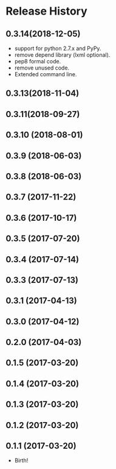 Release History
===============

0.3.14(2018-12-05)
------------------

- support for python 2.7.x and PyPy.
- remove depend library (lxml optional).
- pep8 formal code.
- remove unused code.
- Extended command line.

0.3.13(2018-11-04)
------------------

0.3.11(2018-09-27)
------------------

0.3.10 (2018-08-01)
------------------

0.3.9 (2018-06-03)
------------------

0.3.8 (2018-06-03)
------------------

0.3.7 (2017-11-22)
------------------

0.3.6 (2017-10-17)
------------------

0.3.5 (2017-07-20)
------------------

0.3.4 (2017-07-14)
------------------

0.3.3 (2017-07-13)
------------------

0.3.1 (2017-04-13)
------------------

0.3.0 (2017-04-12)
------------------

0.2.0 (2017-04-03)
------------------

0.1.5 (2017-03-20)
------------------

0.1.4 (2017-03-20)
------------------

0.1.3 (2017-03-20)
------------------

0.1.2 (2017-03-20)
------------------

0.1.1 (2017-03-20)
------------------

-   Birth!
